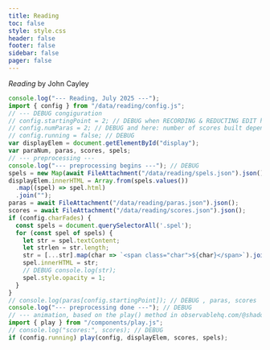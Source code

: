 ```yaml
---
title: Reading
toc: false
style: style.css
header: false
footer: false
sidebar: false
pager: false
---
```

<!-- head: "<link rel='stylesheet' href='style.css' type='text/css' media='all' />"
could be used above to load Google fonts -->
<div id="frame">
  <!-- <img class= "rs" src="data/riverSnow/riverSnow.jpg"> -->
  <div id="display" class="fade rs"></div>
</div>
<div id="byline">
  <!-- <div class="clmleft"> -->
    <span id="bytext"><cite>Reading</cite> by John Cayley</span>
  <!-- </div> -->
  <!-- <div class="clmright">
    <span style="font-size: 1.2vw;">John C.</span>
  </div> -->
</div>

```js
console.log("--- Reading, July 2025 ---");
import { config } from "/data/reading/config.js";
// --- DEBUG congiguration
// config.startingPoint = 2; // DEBUG when RECORDING & REDUCTING EDIT here
// config.numParas = 2; // DEBUG and here: number of scores built depends on this
// config.running = false; // DEBUG
var displayElem = document.getElementById("display");
var paraNum, paras, scores, spels;
// --- preprocessing ---
console.log("--- preprocessing begins ---"); // DEBUG
spels = new Map(await FileAttachment("/data/reading/spels.json").json());
displayElem.innerHTML = Array.from(spels.values())
  .map((spel) => spel.html)
  .join("");
paras = await FileAttachment("/data/reading/paras.json").json();
scores = await FileAttachment("/data/reading/scores.json").json();
if (config.charFades) {
  const spels = document.querySelectorAll('.spel');
  for (const spel of spels) {
    let str = spel.textContent;
    let strlen = str.length;
    str = [...str].map(char => `<span class="char">${char}</span>`).join('');
    spel.innerHTML = str;
    // DEBUG console.log(str);
    spel.style.opacity = 1;
  }
}
// console.log(paras[config.startingPoint]); // DEBUG , paras, scores
console.log("--- preprocessing done ---"); // DEBUG
// --- animation, based on the play() method in observablehq.com/@shadoof/sounding ---
import { play } from "/components/play.js";
// console.log("scores:", scores); // DEBUG
if (config.running) play(config, displayElem, scores, spels);
```